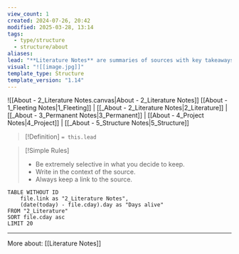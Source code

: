 ```yaml
---
view_count: 1
created: 2024-07-26, 20:42
modified: 2025-03-28, 13:14
tags:
  - type/structure
  - structure/about
aliases: 
lead: "**Literature Notes** are summaries of sources with key takeaways. They extract useful insights from books, articles, or lectures. Use them for highlighting arguments, summarizing theories, and noting relevant passages."
visual: "![[image.jpg]]"
template_type: Structure
template_version: "1.14"
---
```

<!--  See "Template Help" below for using properties -->

<!--  Clear and descriptive title -->
![[About - 2_Literature Notes.canvas|About - 2_Literature Notes]]
[[About - 1_Fleeting Notes|1_Fleeting]] | [[_About - 2_Literature Notes|2_Literature]] | [[_About - 3_Permanent Notes|3_Permanent]] | [[About - 4_Project Notes|4_Project]] | [[_About - 5_Structure Notes|5_Structure]]

<!--  Summarized structure from "lead"-key  in properties section -->

> [!Definition]
> `= this.lead`

> [!Simple Rules]
>- Be extremely selective in what you decide to keep.
>- Write in the context of the source.
>- Always keep a link to the source.

<!-- Main STRUCTURE of my content -->
<!-- Dataview table. Use as example and modify. -->
```dataview
TABLE WITHOUT ID 
	file.link as "2_Literature Notes", 
	(date(today) - file.cday).day as "Days alive" 
FROM "2_Literature"
SORT file.cday asc 
LIMIT 20
```


---
More about: [[Literature Notes]]
